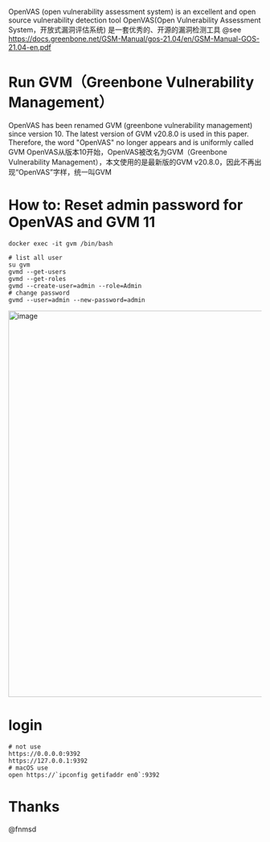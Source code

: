 OpenVAS (open vulnerability assessment system) is an excellent and open source vulnerability detection tool
OpenVAS(Open Vulnerability Assessment System，开放式漏洞评估系统) 是一套优秀的、开源的漏洞检测工具
@see https://docs.greenbone.net/GSM-Manual/gos-21.04/en/GSM-Manual-GOS-21.04-en.pdf
# Run GVM（Greenbone Vulnerability Management）
OpenVAS has been renamed GVM (greenbone vulnerability management) since version 10. The latest version of GVM v20.8.0 is used in this paper. Therefore, the word "OpenVAS" no longer appears and is uniformly called GVM
OpenVAS从版本10开始，OpenVAS被改名为GVM（Greenbone Vulnerability Management），本文使用的是最新版的GVM v20.8.0，因此不再出现“OpenVAS”字样，统一叫GVM

# How to: Reset admin password for OpenVAS and GVM 11
<!-- https://dannyda.com/2020/08/26/how-to-reset-admin-password-for-openvas-and-gvm-11/?__cf_chl_captcha_tk__=xDh71zIdy_tf.E397Lakc6hPQO26.Q.gnvtfv1eUomA-1636207846-0-gaNycGzNB6U
-->
```
docker exec -it gvm /bin/bash

# list all user
su gvm
gvmd --get-users
gvmd --get-roles
gvmd --create-user=admin --role=Admin
# change password
gvmd --user=admin --new-password=admin
```
<img width="768" alt="image" src="https://user-images.githubusercontent.com/18223385/140612985-6c643e31-3edf-4a2f-be7c-27b0c862493a.png">

# login
```
# not use
https://0.0.0.0:9392
https://127.0.0.1:9392
# macOS use 
open https://`ipconfig getifaddr en0`:9392
```

# Thanks
@fnmsd
